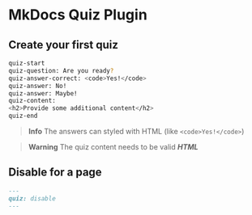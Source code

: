 # MkDocs Quiz Plugin

## Create your first quiz

```bash
quiz-start
quiz-question: Are you ready?
quiz-answer-correct: <code>Yes!</code>
quiz-answer: No!
quiz-answer: Maybe!
quiz-content:
<h2>Provide some additional content</h2>
quiz-end
```

> **Info** The answers can styled with HTML (like `<code>Yes!</code>`)

> **Warning** The quiz content needs to be valid **_HTML_**

## Disable for a page

```markdown
---
quiz: disable
---
```
